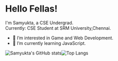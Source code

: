 # Hello Fellas! <img src="https://raw.githubusercontent.com/MartinHeinz/MartinHeinz/master/wave.gif" width="5px">
I'm Samyukta, a CSE Undergrad.<br>
Currently: CSE Student at SRM University,Chennai.
- 👀 I’m interested in Game and Web Development.
- 🌱 I’m currently learning JavaScript.

![Samyukta's GitHub stats](https://github-readme-stats.vercel.app/api?username=Neonlight1452&show_icons=true&theme=midnight-purple)![Top Langs](https://github-readme-stats.vercel.app/api/top-langs/?username=Neonlight1452&show_icons=true&theme=midnight-purple)
